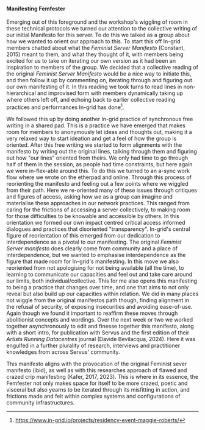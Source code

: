 #### Manifesting Femfester

Emerging out of this foreground and the workshop's wiggling of room in these technical protocols we turned our attention to the collective writing of our initial Manifesto for this server. To do this we talked as a group about how we wanted to orient our approach to this. To start this off In-grid members chatted about what the *Feminist Server Manifesto* (Constant, 2015) meant to them, and what they thought of it, with members being excited for us to take on iterating our own version as it had been an inspiration to members of the group. We decided that a collective reading of the original *Feminist Server Manifesto* would be a nice way to initiate this, and then follow it up by commenting on, iterating through and figuring out our own manifesting of it. In this reading we took turns to read lines in non-hierarchical and improvised form with members dynamically taking up where others left off, and echoing back to earlier collective reading practices and performances In-grid has done[^59].

We followed this up by doing another In-grid practice of synchronous free writing in a shared pad. This is a practice we have emerged that makes room for members to anonymously let ideas and thoughts out, making it a very relaxed way to start ideation and get a feel of how the group is oriented. After this free writing we started to form alignments with the manifesto by writing out the original lines, talking through them and figuring out how "our lines" oriented from theirs. We only had time to go through half of them in the session, as people had time constraints, but here again we were in-flex-able around this. To do this we turned to an a-sync work flow where we wrote on the etherpad and online. Through this process of reorienting the manifesto and feeling out a few points where we wiggled from their path. Here we re-oriented many of these issues through critiques and figures of access, asking how we as a group can imagine and materialise these approaches in our network practices. This ranged from caring for the frictions of accessing a server collectively, to making room for those difficulties to be knowable and accessible by others. In this orientation we formed our own impact centred critical access informed dialogues and practices that disoriented "transparency". In-grid's central figure of reorientation of this emerged from our dedication to interdependence as a pivotal to our manifesting. The original *Feminist Server manifesto* does clearly come from community and a place of interdependence, but we wanted to emphasise interdependence as the figure that made room for In-grid's manifesting. In this move we also reoriented from not apologising for not being available (all the time), to learning to communicate our capacities and feel out and take care around our limits, both individual/collective. This for me also opens this manifesting to being a practice that changes over time, and one that aims to not only reveal but also build up our capacities within relation. We did in many places not wiggle from the original manifestos path though, finding alignment in the refusal of security, of exposing insecurities and avoiding ease-of-use. Again though we found it important to reaffirm these moves through abolitionist concepts and wordings. Over the next week or two we worked together asynchronously to edit and finesse together this manifesto, along with a short intro, for publication with Servus and the first edition of their *Artists Running Datacentres* journal (Davide Bevilacqua, 2024). Here it was engulfed in a further plurality of research, interviews and practitioner knowledges from across Servus' community. 

This manifesto aligns with the provocation of the original Feminist sever manifesto (ibid), as well as with this researches approach of flawed and crazed crip manifesting (Kafer, 2017, 2023). This is where in its essence, the Femfester not only makes space for itself to be more crazed, poetic and visceral but also yearns to be iterated through its misfitting in action, and frictions made and felt within complex systems and configurations of community infrastructures. 

[^59]: https://www.in-grid.io/projects/residency-event-maggie-roberts/

